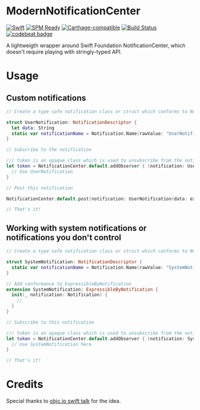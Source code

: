 # ModernNotificationCenter
[![Swift](https://img.shields.io/badge/Swift-3.0-orange.svg)](https://swift.org)
[![SPM Ready](https://img.shields.io/badge/SPM-ready-orange.svg)](https://swift.org/package-manager/)
[![Carthage-compatible](https://img.shields.io/badge/Carthage-compatible-4BC51D.svg?style=flat)](https://github.com/Carthage/Carthage)
[![Build Status](https://travis-ci.org/diejmon/ModernNotificationCenter.svg?branch=master)](https://travis-ci.org/diejmon/ModernNotificationCenter)
[![codebeat badge](https://codebeat.co/badges/4245c8bb-a9a2-4b72-8354-139daca640a2)](https://codebeat.co/projects/github-com-diejmon-modernnotificationcenter)

A lightweigth wrapper around Swift Foundation NotificationCenter, which doesn't require playing with stringly-typed API. 

# Usage

## Custom notifications

```swift
// Create a type safe notification class or struct which conforms to NotificationDescriptor

struct UserNotification: NotificationDescriptor {
  let data: String
  static var notificationName = Notification.Name(rawValue: "UserNotification")
}

// Subscribe to the notification

/// token is an opaque class which is used to unsubscribe from the notification. When the token gets deallocated, the observer is removed from NotificationCenter
let token = NotificationCenter.default.addObserver { (notification: UserNotification) in
  // Use UserNotification
}

// Post this notification 

NotificationCenter.default.post(notification: UserNotification(data: expectedData))

// That's it!
```

## Working with system notifications or notifications you don't control

```swift
// Create a type safe notification class or struct which conforms to NotificationDescriptor

struct SystemNotification: NotificationDescriptor {
  static var notificationName = Notification.Name(rawValue: "SystemNotification")
}

// Add conformance to ExpressibleByNotification
extension SystemNotification: ExpressibleByNotification {
  init(_ notification: Notification) {
    //
  }
}

// Subscribe to this notification

/// token is an opaque class which is used to unsubscribe from the notification. When the token gets deallocated, the observer is removed from NotificationCenter
let token = NotificationCenter.default.addObserver { (notification: SystemNotification) in
  // Use SystemNotification here
}

// That's it!
```

# Credits 
Special thanks to [objc.io swift talk](https://talk.objc.io/episodes/S01E28-typed-notifications-part-2) for the idea. 
